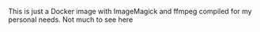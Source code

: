 This is just a Docker image with ImageMagick and ffmpeg compiled for my personal needs. Not much to see here
